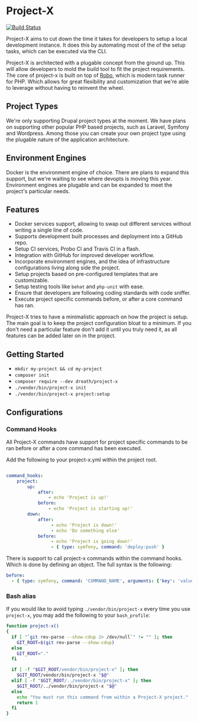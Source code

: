 # Project-X

[![Build Status](https://travis-ci.org/droath/project-x.svg?branch=master)](https://travis-ci.org/droath/project-x)


Project-X aims to cut down the time it takes for developers to setup a local development instance. It does this by automating most of the of the setup tasks, which can be executed via the CLI. 

Project-X is architected with a plugable concept from the ground up. This will allow developers to mold the build tool to fit the project requirements. The core of project-x is built on top of [Robo](https://robo.li/), which is modern task runner for PHP. Which allows for great flexibility and customization that we're able to leverage without having to reinvent the wheel.

## Project Types

We're only supporting Drupal project types at the moment. We have plans on supporting other popular PHP based projects, such as Laravel, Symfony and Wordpress. Among those you can create your own project type using the plugable nature of the application architecture. 

## Environment Engines

Docker is the environment engine of choice. There are plans to expand this support, but we're waiting to see where devopts is moving this year. Environment engines are plugable and can be expanded to meet the project's particular needs.
 
 ## Features
 
- Docker services support, allowing to swap out different services without writing a single line of code.
- Supports development built processes and deployment into a GitHub repo.
- Setup CI services, Probo CI and Travis CI in a flash.
- Integration with GitHub for improved developer workflow.
- Incorporate environment engines, and the idea of infrastructure configurations living along side the project.
- Setup projects based on pre-configured templates that are customizable.
- Setup testing tools like `behat` and `php-unit` with ease.
- Ensure that developers are following coding standards with code sniffer.
- Execute project specific commands before, or after a core command has ran.

Project-X tries to have a minimalistic approach on how the project is setup. The main goal is to keep the project configuration bloat to a minimum. If you don't need a particular feature don't add it until you truly need it, as all features can be added later on in the project.

## Getting Started

- `mkdir my-project && cd my-project`
- `composer init`
- `composer require --dev droath/project-x`
- `./vendor/bin/project-x init`
- `./vendor/bin/project-x project:setup`

## Configurations 

### Command Hooks

All Project-X commands have support for project specific commands to be ran before or after a core command has been executed. 

Add the following to your project-x.yml within the project root.

```yaml

command_hooks:
    project:
        up:
            after: 
                - echo 'Project is up!' 
            before:
                - echo 'Project is starting up!' 
        down:
            after: 
                 - echo 'Project is down!' 
                 - echo 'Do something else'
            before:
                 - echo 'Project is going down!' 
                 - { type: symfony, command: 'deploy:push' }
```
There is support to call project-x commands within the command hooks. Which is done by defining an object. The full syntax is the following:

```yaml
before:
  - { type: symfony, command: 'COMMAND_NAME', arguments: {'key': 'value'}, options: ['option'] }
```


### Bash alias
If you would like to avoid typing `./vendor/bin/project-x` every time you use `project-x`, you may add the following to your `bash_profile`:

```bash
function project-x()
{
  if [ "`git rev-parse --show-cdup 2> /dev/null`" != "" ]; then
    GIT_ROOT=$(git rev-parse --show-cdup)
  else
    GIT_ROOT="."
  fi

  if [ -f "$GIT_ROOT/vendor/bin/project-x" ]; then
    $GIT_ROOT/vendor/bin/project-x "$@"
  elif [ -f "$GIT_ROOT/../vendor/bin/project-x" ]; then
    $GIT_ROOT/../vendor/bin/project-x "$@"
  else
    echo "You must run this command from within a Project-X project."
    return 1
  fi
}
```
